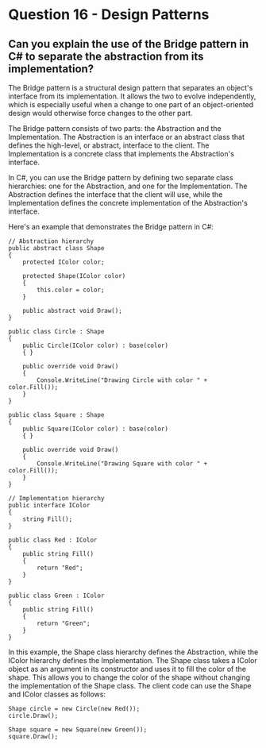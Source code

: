 # Question 16 - Design Patterns

## Can you explain the use of the Bridge pattern in C# to separate the abstraction from its implementation?

The Bridge pattern is a structural design pattern that separates an object's interface from its implementation. It allows the two to evolve independently, which is especially useful when a change to one part of an object-oriented design would otherwise force changes to the other part.

The Bridge pattern consists of two parts: the Abstraction and the Implementation. The Abstraction is an interface or an abstract class that defines the high-level, or abstract, interface to the client. The Implementation is a concrete class that implements the Abstraction's interface.

In C#, you can use the Bridge pattern by defining two separate class hierarchies: one for the Abstraction, and one for the Implementation. The Abstraction defines the interface that the client will use, while the Implementation defines the concrete implementation of the Abstraction's interface.

Here's an example that demonstrates the Bridge pattern in C#:

```
// Abstraction hierarchy
public abstract class Shape
{
    protected IColor color;

    protected Shape(IColor color)
    {
        this.color = color;
    }

    public abstract void Draw();
}

public class Circle : Shape
{
    public Circle(IColor color) : base(color)
    { }

    public override void Draw()
    {
        Console.WriteLine("Drawing Circle with color " + color.Fill());
    }
}

public class Square : Shape
{
    public Square(IColor color) : base(color)
    { }

    public override void Draw()
    {
        Console.WriteLine("Drawing Square with color " + color.Fill());
    }
}

// Implementation hierarchy
public interface IColor
{
    string Fill();
}

public class Red : IColor
{
    public string Fill()
    {
        return "Red";
    }
}

public class Green : IColor
{
    public string Fill()
    {
        return "Green";
    }
}

```
In this example, the Shape class hierarchy defines the Abstraction, while the IColor hierarchy defines the Implementation. The Shape class takes a IColor object as an argument in its constructor and uses it to fill the color of the shape. This allows you to change the color of the shape without changing the implementation of the Shape class. The client code can use the Shape and IColor classes as follows:

```
Shape circle = new Circle(new Red());
circle.Draw();

Shape square = new Square(new Green());
square.Draw();
```